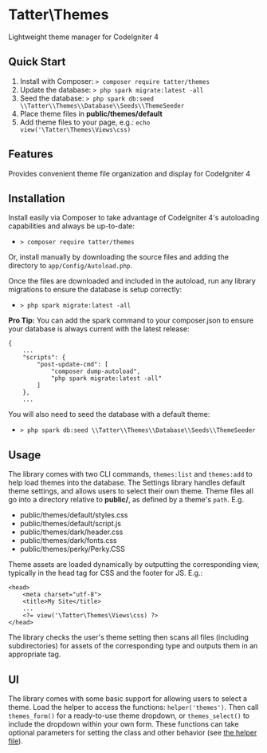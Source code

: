 # Tatter\Themes
Lightweight theme manager for CodeIgniter 4

## Quick Start

1. Install with Composer: `> composer require tatter/themes`
2. Update the database: `> php spark migrate:latest -all`
3. Seed the database: `> php spark db:seed \\Tatter\\Themes\\Database\\Seeds\\ThemeSeeder`
5. Place theme files in **public/themes/default** 
5. Add theme files to your page, e.g.: `echo view('\Tatter\Themes\Views\css)`

## Features

Provides convenient theme file organization and display for CodeIgniter 4

## Installation

Install easily via Composer to take advantage of CodeIgniter 4's autoloading capabilities
and always be up-to-date:
* `> composer require tatter/themes`

Or, install manually by downloading the source files and adding the directory to
`app/Config/Autoload.php`.

Once the files are downloaded and included in the autoload, run any library migrations
to ensure the database is setup correctly:
* `> php spark migrate:latest -all`

**Pro Tip:** You can add the spark command to your composer.json to ensure your database is
always current with the latest release:
```
{
	...
    "scripts": {
        "post-update-cmd": [
            "composer dump-autoload",
            "php spark migrate:latest -all"
        ]
    },
	...
```

You will also need to seed the database with a default theme:
* `> php spark db:seed \\Tatter\\Themes\\Database\\Seeds\\ThemeSeeder`

## Usage

The library comes with two CLI commands, `themes:list` and `themes:add` to help load themes
into the database. The Settings library handles default theme settings, and allows users
to select their own theme. Theme files all go into a directory relative to **public/**, as
defined by a theme's `path`. E.g.

* public/themes/default/styles.css
* public/themes/default/script.js
* public/themes/dark/header.css
* public/themes/dark/fonts.css
* public/themes/perky/Perky.CSS

Theme assets are loaded dynamically by outputting the corresponding view, typically in the
head tag for CSS and the footer for JS. E.g.:

```
<head>
	<meta charset="utf-8">
	<title>My Site</title>
	...
	<?= view('\Tatter\Themes\Views\css) ?>
</head>
```

The library checks the user's theme setting then scans all files (including subdirectories)
for assets of the corresponding type and outputs them in an appropriate tag.

## UI

The library comes with some basic support for allowing users to select a theme. Load the
helper to access the functions: `helper('themes')`. Then call `themes_form()` for a
ready-to-use theme dropdown, or `themes_select()` to include the dropdown within your own
form. These functions can take optional parameters for setting the class and other
behavior (see [the helper file](src/helpers/themes_helper.php)).
